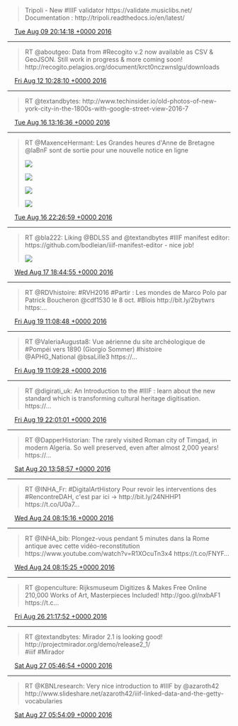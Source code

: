 > Tripoli \- New \#IIIF validator https://validate\.musiclibs\.net/ Documentation : http://tripoli\.readthedocs\.io/en/latest/

<img src="../../media/tweet.ico" width="12" /> [Tue Aug 09 20:14:18 +0000 2016](https://twitter.com/regisrob/status/763106151131123717)

----

> RT @aboutgeo: Data from \#Recogito v\.2 now available as CSV &amp; GeoJSON\. Still work in progress &amp; more coming soon\! http://recogito\.pelagios\.org/document/krct0nczwnslgu/downloads

<img src="../../media/tweet.ico" width="12" /> [Fri Aug 12 10:28:10 +0000 2016](https://twitter.com/regisrob/status/764045807725088768)

----

> RT @textandbytes: http://www\.techinsider\.io/old\-photos\-of\-new\-york\-city\-in\-the\-1800s\-with\-google\-street\-view\-2016\-7

<img src="../../media/tweet.ico" width="12" /> [Tue Aug 16 13:16:36 +0000 2016](https://twitter.com/regisrob/status/765537747960471552)

----

> RT @MaxenceHermant: Les Grandes heures d'Anne de Bretagne @laBnF sont de sortie pour une nouvelle notice en ligne 
> 
> ![](../../media/765676254263709696-Cp_gwnfW8AAaGGj.jpg)
> 
> ![](../../media/765676254263709696-Cp_gzBcXEAARCU6.jpg)
> 
> ![](../../media/765676254263709696-Cp_g060XgAAbxqs.jpg)
> 
> ![](../../media/765676254263709696-Cp_g11aWEAAFeM3.jpg)

<img src="../../media/tweet.ico" width="12" /> [Tue Aug 16 22:26:59 +0000 2016](https://twitter.com/regisrob/status/765676254263709696)

----

> RT @bla222: Liking @BDLSS and @textandbytes \#IIIF manifest editor: https://github\.com/bodleian/iiif\-manifest\-editor \- nice job\! 
> 
> ![](../../media/765982758514593792-CqEwDnRVUAAkiIY.jpg)

<img src="../../media/tweet.ico" width="12" /> [Wed Aug 17 18:44:55 +0000 2016](https://twitter.com/regisrob/status/765982758514593792)

----

> RT @RDVhistoire: \#RVH2016 \#Partir : Les mondes de Marco Polo par Patrick Boucheron @cdf1530 le 8 oct\. \#Blois http://bit\.ly/2bytwrs https:…

<img src="../../media/tweet.ico" width="12" /> [Fri Aug 19 11:08:48 +0000 2016](https://twitter.com/regisrob/status/766592747331522560)

----

> RT @ValeriaAugusta8: Vue aérienne du site archéologique de \#Pompéi vers 1890 \(Giorgio Sommer\) \#histoire   
> @APHG\_National @bsaLille3 https://…

<img src="../../media/tweet.ico" width="12" /> [Fri Aug 19 11:09:28 +0000 2016](https://twitter.com/regisrob/status/766592914612944900)

----

> RT @digirati\_uk: An Introduction to the \#IIIF : learn about the new standard which is transforming cultural heritage digitisation\.  
> https://…

<img src="../../media/tweet.ico" width="12" /> [Fri Aug 19 22:01:01 +0000 2016](https://twitter.com/regisrob/status/766756883940143104)

----

> RT @DapperHistorian: The rarely visited Roman city of Timgad, in modern Algeria\. So well preserved, even after almost 2,000 years\! https://…

<img src="../../media/tweet.ico" width="12" /> [Sat Aug 20 13:58:57 +0000 2016](https://twitter.com/regisrob/status/766997956054646785)

----

> RT @INHA\_Fr: \#DigitalArtHistory Pour revoir les interventions des \#RencontreDAH, c'est par ici →  http://bit\.ly/24NHHP1 https://t\.co/U0a7…

<img src="../../media/tweet.ico" width="12" /> [Wed Aug 24 08:15:16 +0000 2016](https://twitter.com/regisrob/status/768361017684455424)

----

> RT @INHA\_bib: Plongez\-vous pendant 5 minutes dans la Rome antique avec cette vidéo\-reconstitution https://www\.youtube\.com/watch?v\=R1XOcuTn3x4 https://t\.co/FNYF…

<img src="../../media/tweet.ico" width="12" /> [Wed Aug 24 08:15:25 +0000 2016](https://twitter.com/regisrob/status/768361052874608641)

----

> RT @openculture: Rijksmuseum Digitizes &amp; Makes Free Online 210,000 Works of Art, Masterpieces Included\! http://goo\.gl/nxbAF1 https://t\.c…

<img src="../../media/tweet.ico" width="12" /> [Fri Aug 26 21:17:52 +0000 2016](https://twitter.com/regisrob/status/769282740550266880)

----

> RT @textandbytes: Mirador 2\.1 is looking good\! http://projectmirador\.org/demo/release2\_1/  
> \#iiif \#Mirador

<img src="../../media/tweet.ico" width="12" /> [Sat Aug 27 05:46:54 +0000 2016](https://twitter.com/regisrob/status/769410840915243008)

----

> RT @KBNLresearch: Very nice introduction to \#IIIF by @azaroth42 http://www\.slideshare\.net/azaroth42/iiif\-linked\-data\-and\-the\-getty\-vocabularies

<img src="../../media/tweet.ico" width="12" /> [Sat Aug 27 05:54:09 +0000 2016](https://twitter.com/regisrob/status/769412666595086337)